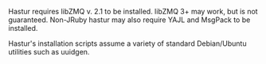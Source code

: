Hastur requires libZMQ v. 2.1 to be installed.  libZMQ 3+ may work, but is not guaranteed.
Non-JRuby hastur may also require YAJL and MsgPack to be installed.

Hastur's installation scripts assume a variety of standard Debian/Ubuntu utilities such
as uuidgen.
